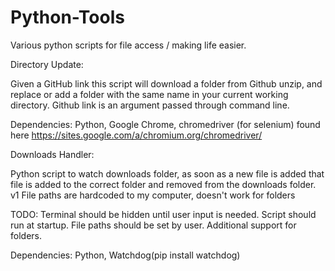 # Python-Tools
Various python scripts for file access / making life easier.

Directory Update:

Given a GitHub link this script will download a folder from Github unzip, and replace or add a folder with the same name in your current working directory. Github link is an argument passed through command line. 

Dependencies: Python, Google Chrome, chromedriver (for selenium) found here https://sites.google.com/a/chromium.org/chromedriver/

Downloads Handler:
 
Python script to watch downloads folder, as soon as a new file is added that file is added to the correct folder and removed from the downloads folder. 
v1 File paths are hardcoded to my computer, doesn't work for folders

TODO: 
Terminal should be hidden until user input is needed.
Script should run at startup.
File paths should be set by user.
Additional support for folders.

Dependencies: Python, Watchdog(pip install watchdog)
